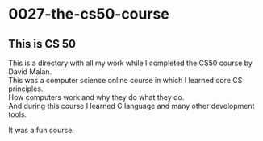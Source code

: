 # 0027-the-cs50-course

## This is CS 50
This is a directory with all my work while I completed the CS50 course by David Malan.  
This was a computer science online course in which I learned core CS principles.  
How computers work and why they do what they do.  
And during this course I learned C language and many other development tools.  

It was a fun course.

